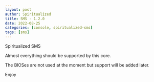 ```yaml
---
layout: post
author: Spiritualized
title: SMS - 1.2.0
date: 2022-08-25
categories: [console, spiritualized-sms]
tags: [sms]
---
```

Spiritualized SMS

Almost everything should be supported by this core.  

The BIOSes are not used at the moment but support will be added later.

Enjoy
